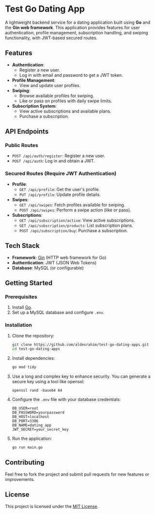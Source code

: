 # Test Go Dating App

A lightweight backend service for a dating application built using **Go** and the **Gin web framework**. This application provides features for user authentication, profile management, subscription handling, and swiping functionality, with JWT-based secured routes.

## Features

- **Authentication**:
  - Register a new user.
  - Log in with email and password to get a JWT token.
- **Profile Management**:
  - View and update user profiles.
- **Swiping**:
  - Browse available profiles for swiping.
  - Like or pass on profiles with daily swipe limits.
- **Subscription System**:
  - View active subscriptions and available plans.
  - Purchase a subscription.

## API Endpoints

### Public Routes
- `POST /api/auth/register`: Register a new user.
- `POST /api/auth`: Log in and obtain a JWT.

### Secured Routes (Require JWT Authentication)
- **Profile**:
  - `GET /api/profile`: Get the user's profile.
  - `PUT /api/profile`: Update profile details.
- **Swipes**:
  - `GET /api/swipes`: Fetch profiles available for swiping.
  - `POST /api/swipes`: Perform a swipe action (like or pass).
- **Subscriptions**:
  - `GET /api/subscription/active`: View active subscriptions.
  - `GET /api/subscription/products`: List subscription plans.
  - `POST /api/subscription/buy`: Purchase a subscription.

## Tech Stack

- **Framework**: [Gin](https://github.com/gin-gonic/gin) (HTTP web framework for Go)
- **Authentication**: JWT (JSON Web Tokens)
- **Database**: MySQL (or configurable)

## Getting Started

### Prerequisites
1. Install [Go](https://golang.org/dl/).
2. Set up a MySQL database and configure `.env`.

### Installation
1. Clone the repository:
   ```bash
   git clone https://github.com/aldesrahim/test-go-dating-apps.git
   cd test-go-dating-apps
   ```
2. Install dependencies:
   ```bash
   go mod tidy
   ```
3. Use a long and complex key to enhance security. You can generate a secure key using a tool like openssl:
   ```
   openssl rand -base64 64
   ```
4. Configure the `.env` file with your database credentials:
   ```
   DB_USER=root
   DB_PASSWORD=yourpassword
   DB_HOST=localhost
   DB_PORT=3306
   DB_NAME=dating_app
   JWT_SECRET=your_secret_key
   ```
5. Run the application:
   ```bash
   go run main.go
   ```

## Contributing
Feel free to fork the project and submit pull requests for new features or improvements.

## License
This project is licensed under the [MIT License](https://opensource.org/licenses/MIT).
